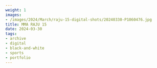 ```yaml
---
weight: 1
images:
- /images/2024/March/raju-15-digital-shots/20240330-P1060476.jpg
title: MMA RAJU 15
date: 2024-03-30
tags:
- archive
- digital
- black-and-white
- sports
- portfolio
---
```

